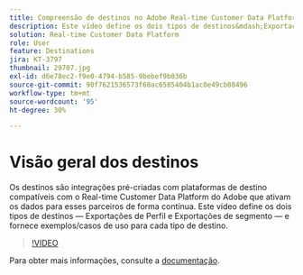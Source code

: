 ```yaml
---
title: Compreensão de destinos no Adobe Real-time Customer Data Platform (RTCDP)
description: Este vídeo define os dois tipos de destinos&mdash;Exportações de perfil e Exportações de segmento&mdash;e fornece exemplos/casos de uso para cada tipo de destino.
solution: Real-time Customer Data Platform
role: User
feature: Destinations
jira: KT-3797
thumbnail: 29707.jpg
exl-id: d6e78ec2-f9e0-4794-b585-9bebef9b036b
source-git-commit: 90f7621536573f60ac6585404b1ac0e49cb08496
workflow-type: tm+mt
source-wordcount: '95'
ht-degree: 30%

---
```


# Visão geral dos destinos

Os destinos são integrações pré-criadas com plataformas de destino compatíveis com o Real-time Customer Data Platform do Adobe que ativam os dados para esses parceiros de forma contínua. Este vídeo define os dois tipos de destinos — Exportações de Perfil e Exportações de segmento — e fornece exemplos/casos de uso para cada tipo de destino.

>[!VIDEO](https://video.tv.adobe.com/v/29707?quality=12&learn=on)

Para obter mais informações, consulte a [documentação](https://experienceleague.adobe.com/docs/experience-platform/rtcdp/destinations/destinations-overview.html).

